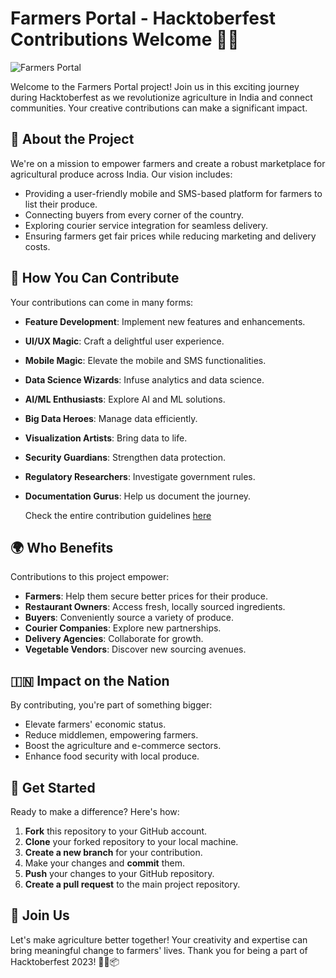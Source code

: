 # Farmers Portal - Hacktoberfest Contributions Welcome 🌾🚀

![Farmers Portal](farmers-portal-image.jpg)

Welcome to the Farmers Portal project! Join us in this exciting journey during Hacktoberfest as we revolutionize agriculture in India and connect communities. Your creative contributions can make a significant impact.

## 🌱 About the Project

We're on a mission to empower farmers and create a robust marketplace for agricultural produce across India. Our vision includes:

- Providing a user-friendly mobile and SMS-based platform for farmers to list their produce.
- Connecting buyers from every corner of the country.
- Exploring courier service integration for seamless delivery.
- Ensuring farmers get fair prices while reducing marketing and delivery costs.

## 🤝 How You Can Contribute

Your contributions can come in many forms:

- **Feature Development**: Implement new features and enhancements.
- **UI/UX Magic**: Craft a delightful user experience.
- **Mobile Magic**: Elevate the mobile and SMS functionalities.
- **Data Science Wizards**: Infuse analytics and data science.
- **AI/ML Enthusiasts**: Explore AI and ML solutions.
- **Big Data Heroes**: Manage data efficiently.
- **Visualization Artists**: Bring data to life.
- **Security Guardians**: Strengthen data protection.
- **Regulatory Researchers**: Investigate government rules.
- **Documentation Gurus**: Help us document the journey.

  Check the entire contribution guidelines [here](https://github.com/simranquirky/Farmers_portal/blob/main/Contributing.md)

## 🌍 Who Benefits

Contributions to this project empower:

- **Farmers**: Help them secure better prices for their produce.
- **Restaurant Owners**: Access fresh, locally sourced ingredients.
- **Buyers**: Conveniently source a variety of produce.
- **Courier Companies**: Explore new partnerships.
- **Delivery Agencies**: Collaborate for growth.
- **Vegetable Vendors**: Discover new sourcing avenues.

## 🇮🇳 Impact on the Nation

By contributing, you're part of something bigger:

- Elevate farmers' economic status.
- Reduce middlemen, empowering farmers.
- Boost the agriculture and e-commerce sectors.
- Enhance food security with local produce.

## 🚀 Get Started

Ready to make a difference? Here's how:

1. **Fork** this repository to your GitHub account.
2. **Clone** your forked repository to your local machine.
3. **Create a new branch** for your contribution.
4. Make your changes and **commit** them.
5. **Push** your changes to your GitHub repository.
6. **Create a pull request** to the main project repository.

## 🙏 Join Us

Let's make agriculture better together! Your creativity and expertise can bring meaningful change to farmers' lives. Thank you for being a part of Hacktoberfest 2023! 🌾🚜📦
